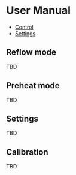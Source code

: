 User Manual <!-- omit in toc -->
===========

- [Control](#control)
- [Settings](#settings)

## Reflow mode

TBD


## Preheat mode

TBD


## Settings

TBD


## Calibration

TBD
